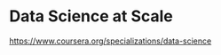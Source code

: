 Data Science at Scale
======================

https://www.coursera.org/specializations/data-science
